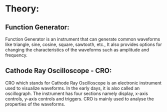# Theory:
	
## Function Generator:
  Function Generator is an instrument that can generate common waveforms like triangle, sine, cosine, square, sawtooth, etc., It also provides options for changing the characteristics of the waveforms such as amplitude and frequency. 

## Cathode Ray Oscilloscope - CRO:
  CRO which stands for Cathode Ray Oscilloscope is an electronic instrument used to visualize waveforms. In the early days, it is also called an oscillograph. The instrument has four sections namely display, x-axis controls, y-axis controls and triggers. CRO is mainly used to analyse the properties of the waveforms.  
  
